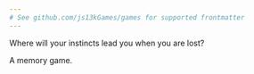 ```yaml
---
# See github.com/js13kGames/games for supported frontmatter
---
```

Where will your instincts lead you when you are lost?

A memory game.